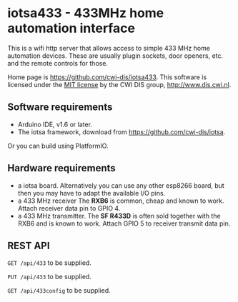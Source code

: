 # iotsa433 - 433MHz home automation interface

This is a wifi http server that allows access to simple 433 MHz home automation devices. These are usually plugin sockets, door openers, etc. and the remote controls for those.

Home page is <https://github.com/cwi-dis/iotsa433>.
This software is licensed under the [MIT license](LICENSE.txt) by the   CWI DIS group, <http://www.dis.cwi.nl>.

## Software requirements

* Arduino IDE, v1.6 or later.
* The iotsa framework, download from <https://github.com/cwi-dis/iotsa>.

Or you can build using PlatformIO.

## Hardware requirements

* a iotsa board. Alternatively you can use any other esp8266 board, but then you may have to adapt the available I/O pins.
* a 433 MHz receiver  The **RXB6** is common, cheap and known to work. Attach receiver data pin to GPIO 4.
* a 433 MHz transmitter. The **SF R433D** is often sold together with the RXB6 and is known to work. Attach GPIO 5 to receiver transmit data pin.

## REST API

`GET /api/433` to be supplied.

`PUT /api/433` to be supplied.

`GET /api/433config` to be supplied.